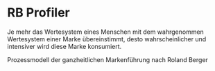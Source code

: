 # RB Profiler
Je mehr das Wertesystem eines Menschen mit dem wahrgenommen Wertesystem einer Marke übereinstimmt, desto wahrscheinlicher und intensiver wird diese Marke konsumiert. 

Prozessmodell der ganzheitlichen Markenführung nach Roland Berger